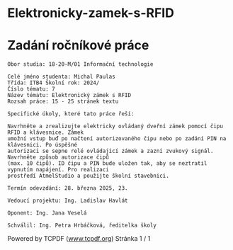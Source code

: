 # Elektronicky-zamek-s-RFID

# Zadání ročníkové práce

```
Obor studia: 18-20-M/01 Informační technologie
```
```
Celé jméno studenta: Michal Paulas
Třída: ITB4 Školní rok: 2024/
Číslo tématu: 7
Název tématu: Elektronický zámek s RFID
Rozsah práce: 15 - 25 stránek textu
```
```
Specifické úkoly, které tato práce řeší:
```
```
Navrhněte a zrealizujte elektricky ovládaný dveřní zámek pomocí čipu RFID a klávesnice. Zámek
umožní vstup buď po načtení autorizovaného čipu nebo po zadání PIN na klávesnici. Po úspěšné
autorizaci se sepne relé ovládající zámek a zazní zvukový signál. Navrhněte způsob autorizace čipů
(max. 10 čipů). ID čipu a PIN bude uložen tak, aby se neztratil vypnutím napájení. Pro realizaci
prostředí AtmelStudio a použijte školní stavebnici.
```
```
Termín odevzdání: 28. března 2025, 23.
```
```
Vedoucí projektu: Ing. Ladislav Havlát
```
```
Oponent: Ing. Jana Veselá
```
```
Schválil: Ing. Petra Hrbáčková, ředitelka školy
```
Powered by TCPDF (www.tcpdf.org)
Stránka 1 / 1


